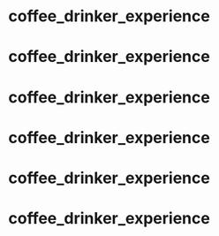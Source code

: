 # coffee_drinker_experience
# coffee_drinker_experience
# coffee_drinker_experience
# coffee_drinker_experience
# coffee_drinker_experience
# coffee_drinker_experience
